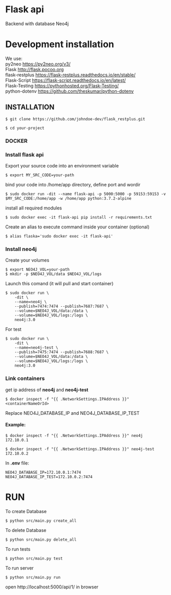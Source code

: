 # Flask api
Backend with database Neo4j
# Development installation
We use:  
py2neo  https://py2neo.org/v3/  
Flask  http://flask.pocoo.org  
flask-restplus  https://flask-restplus.readthedocs.io/en/stable/  
Flask-Script  https://flask-script.readthedocs.io/en/latest/  
Flask-Testing  https://pythonhosted.org/Flask-Testing/  
python-dotenv  https://github.com/theskumar/python-dotenv


## INSTALLATION

```
$ git clone https://github.com/johndoe-dev/flask_restplus.git
```

```
$ cd your-project
```

### DOCKER

### Install flask api
Export your source code into an environment variable
```
$ export MY_SRC_CODE=your-path
```
bind your code into /home/app directory, define  port and wordir
```
$ sudo docker run -dit --name flask-api -p 5000:5000 -p 59153:59153 -v $MY_SRC_CODE:/home/app -w /home/app python:3.7.2-alpine
```
install all required modules
```
$ sudo docker exec -it flask-api pip install -r requirements.txt
```
Create an alias to execute command inside your container (optional)
```
$ alias flaska='sudo docker exec -it flask-api'
```

### Install neo4j
Create your volumes  
```
$ export NEO4J_VOL=your-path
$ mkdir -p $NEO4J_VOL/data $NEO4J_VOL/logs
```
Launch this comand (it will pull and start container)
```
$ sudo docker run \
    -dit \
    --name=neo4j \
    --publish=7474:7474 --publish=7687:7687 \
    --volume=$NEO4J_VOL/data:/data \
    --volume=$NEO4J_VOL/logs:/logs \
    neo4j:3.0
```
For test
```
$ sudo docker run \
    -dit \
    --name=neo4j-test \
    --publish=7475:7474 --publish=7688:7687 \
    --volume=$NEO4J_VOL/data:/data \
    --volume=$NEO4J_VOL/logs:/logs \
    neo4j:3.0
```

### Link containers
get ip address of __neo4j__ and __neo4j-test__
```
$ docker inspect -f "{{ .NetworkSettings.IPAddress }}" <containerNameOrId>
```
Replace NEO4J_DATABASE_IP and NEO4J_DATABASE_IP_TEST
#### Example:
```
$ docker inspect -f "{{ .NetworkSettings.IPAddress }}" neo4j
172.10.0.1
```
```
$ docker inspect -f "{{ .NetworkSettings.IPAddress }}" neo4j-test
172.10.0.2
```
In __.env__ file:
```
NEO4J_DATABASE_IP=172.10.0.1:7474
NEO4J_DATABASE_IP_TEST=172.10.0.2:7474
```

# RUN
To create Database
```
$ python src/main.py create_all
```
To delete Database
```
$ python src/main.py delete_all
```
To run tests
```
$ python src/main.py test
```
To run server
```
$ python src/main.py run
```

open http://localhost:5000/api/1/ in browser
